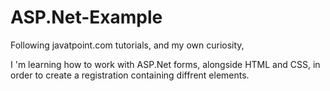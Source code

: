 # ASP.Net-Example
Following javatpoint.com tutorials, and my own curiosity,

I 'm learning how to work with ASP.Net forms, alongside HTML and CSS, in order to create a registration containing diffrent elements.
